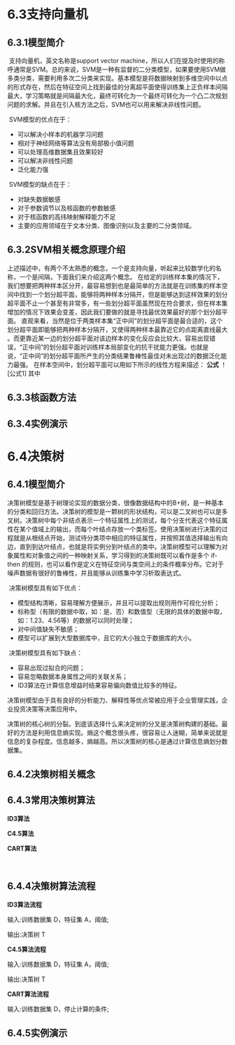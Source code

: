 # 6.3支持向量机

## 6.3.1模型简介

​        支持向量机，英文名称是support vector machine，所以人们在提及时使用的称呼通常是SVM。总的来说，SVM是一种有监督的二分类模型，如果要使用SVM做多类分类，需要利用多次二分类来实现。基本模型是将数据映射到多维空间中以点的形式存在，然后在特征空间上找到最佳的分离超平面使得训练集上正负样本间隔最大，学习策略就是间隔最大化，最终可转化为一个最终可转化为一个凸二次规划问题的求解。并且在引入核方法之后，SVM也可以用来解决非线性问题。

​        SVM模型的优点在于：

- 可以解决小样本的机器学习问题
- 相对于神经网络等算法没有局部极小值问题
- 可以处理高维数据集且效果较好
- 可以解决非线性问题
- 泛化能力强

​        SVM模型的缺点在于：

- 对缺失数据敏感
- 对于参数调节以及核函数的参数敏感
- 对于核函数的高纬映射解释能力不足
- 主要的应用领域在于文本分类、图像识别以及主要的二分类领域。



## 6.3.2SVM相关概念原理介绍

   上述描述中，有两个不太熟悉的概念，一个是支持向量，听起来比较数学化的名称，一个是间隔，下面我们来介绍这两个概念。
   在给定的训练样本集的情况下，我们想要把两种样本区分开，最容易想到也是最简单的方法就是在训练集的样本空间中找到一个划分超平面，能够将两种样本分隔开，但是能够达到这样效果的划分超平面不止一个甚至有非常多，有一些划分超平面虽然现在符合要求，但在样本集增加的情况下效果会变差，因此我们要做的就是寻找最优效果最好的那个划分超平面。
   直观来看，当然是位于两类样本集“正中间”的划分超平面是最合适的，这个划分超平面即能够把两种样本分隔开，又使得两种样本最靠近它的点距离直线最大
。而更靠近某一边的划分超平面对该边样本的变化反应会比较大，容易出现错误，“正中间”的划分超平面对训练样本局部变化的抗干扰能力更强。也就是说，“正中间”的划分超平面所产生的分类结果鲁棒性最佳对未出现过的数据泛化能力最强。
   在样本空间中，划分超平面可以用如下所示的线性方程来描述：
   **公式**
   ！[公式1]
其中

## 6.3.3核函数方法



## 6.3.4实例演示



# 6.4决策树

## 6.4.1模型简介

​        决策树模型是基于树理论实现的数据分类，很像数据结构中的B+树，是一种基本的分类和回归方法。决策树的模型是一颗树的形状结构，可以是二叉树也可以是多叉树。决策树中每个非结点表示一个特征属性上的测试，每个分支代表这个特征属性在某个值域上的输出，而每个叶结点存放一个类标签。使用决策树进行决策的过程就是从根结点开始，测试待分类项中相应的特征属性，并按照其值选择输出有向边，直到到达叶结点，也就是将实例分到叶结点的类中。决策树模型可以理解为对象属性和对象值之间的一种映射关系，学习得到的决策树既可以看作是多个 if-then 的规则，也可以看作是定义在特征空间与类空间上的条件概率分布。它对于噪声数据有很好的鲁棒性，并且能够从训练集中学习析取表达式。

​        决策树模型具有如下优点：

- 模型结构清晰，容易理解方便展示，并且可以提取出规则用作可视化分析；
- 标称型（有限的数据中取，如：是、否）和数值型（无限的具体的数据中取，如：1.23、4.56等）的数据可以同时处理；
- 对中间值缺失不敏感；
- 模型可以扩展到大型数据库中，且它的大小独立于数据库的大小。

​       决策树模型具有如下缺点：

- 容易出现过拟合的问题；
- 容易忽略数据本身属性之间的关联关系；
- ID3算法在计算信息增益时结果容易偏向数值比较多的特征。

​        决策树模型由于具有良好的分析能力、解释性等优点常被应用于企业管理实践，企业投资决策等决策应用中。

   决策树的核心树的分裂。到底该选择什么来决定树的分叉是决策树构建的基础。最好的方法是利用信息熵实现。熵这个概念很头疼，很容易让人迷糊，简单来说就是信息的复杂程度。信息越多，熵越高。所以决策树的核心是通过计算信息熵划分数据集。



## 6.4.2决策树相关概念





## 6.4.3常用决策树算法

**ID3算法**

​**C4.5算法** 

**CART算法**

​    



## 6.4.4决策树算法流程

**ID3算法流程**

输入:训练数据集 D，特征集 A，阈值; 

输出:决策树 T

**C4.5算法流程**

输入:训练数据集 D，特征集 A，阈值; 

输出:决策树 T 

**CART算法流程**

输入:训练数据集 D，停止计算的条件; 



## 6.4.5实例演示

